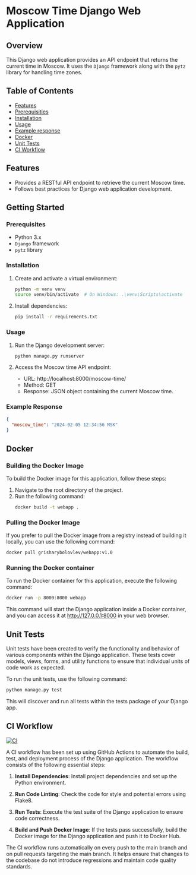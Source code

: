 # Moscow Time Django Web Application

## Overview

This Django web application provides an API endpoint that returns the current time in Moscow. It uses the `Django` framework along with the `pytz` library for handling time zones.

## Table of Contents

- [Features](#features)
- [Prerequisities](#prerequisites)
- [Installation](#installation)
- [Usage](#usage)
- [Example response](#example-response)
- [Docker](#docker)
- [Unit Tests](#unit-tests)
- [CI Workflow](#ci-workflow)

## Features

- Provides a RESTful API endpoint to retrieve the current Moscow time.
- Follows best practices for Django web application development.

## Getting Started

### Prerequisites

- Python 3.x
- `Django` framework
- `pytz` library

### Installation

1. Create and activate a virtual environment:

    ```bash
    python -m venv venv
    source venv/bin/activate  # On Windows: .\venv\Scripts\activate
    ```

2. Install dependencies:

    ```bash
    pip install -r requirements.txt
    ```

### Usage

1. Run the Django development server:

    ```bash
    python manage.py runserver
    ```

2. Access the Moscow time API endpoint:

    - URL: http://localhost:8000/moscow-time/
    - Method: GET
    - Response: JSON object containing the current Moscow time.

### Example Response

```json
{
  "moscow_time": "2024-02-05 12:34:56 MSK"
}
```

## Docker

### Building the Docker Image

To build the Docker image for this application, follow these steps:

1. Navigate to the root directory of the project.
2. Run the following command:
    ```bash
    docker build -t webapp .
    ```

### Pulling the Docker Image

If you prefer to pull the Docker image from a registry instead of building it locally, you can use the following command:

```bash
docker pull grisharybolovlev/webapp:v1.0
```

### Running the Docker container

To run the Docker container for this application, execute the following command:

```bash
docker run -p 8000:8000 webapp
```

This command will start the Django application inside a Docker container, and you can access it at http://127.0.0.1:8000 in your web browser.

## Unit Tests

Unit tests have been created to verify the functionality and behavior of various components within the Django application. These tests cover models, views, forms, and utility functions to ensure that individual units of code work as expected.

To run the unit tests, use the following command:

```bash
python manage.py test
```

This will discover and run all tests within the tests package of your Django app.

## CI Workflow
[![CI](https://github.com/GrishaRybolovel/S24-core-course-labs/actions/workflows/main.yml/badge.svg)](https://github.com/GrishaRybolovel/S24-core-course-labs/actions/workflows/main.yml)

A CI workflow has been set up using GitHub Actions to automate the build, test, and deployment process of the Django application. The workflow consists of the following essential steps:

1. **Install Dependencies**: Install project dependencies and set up the Python environment.

2. **Run Code Linting**: Check the code for style and potential errors using Flake8.

3. **Run Tests**: Execute the test suite of the Django application to ensure code correctness.

4. **Build and Push Docker Image**: If the tests pass successfully, build the Docker image for the Django application and push it to Docker Hub.

The CI workflow runs automatically on every push to the main branch and on pull requests targeting the main branch. It helps ensure that changes to the codebase do not introduce regressions and maintain code quality standards.
